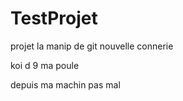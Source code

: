 # TestProjet
projet la manip de git
nouvelle connerie


koi d 9 ma poule

depuis ma machin pas mal 
